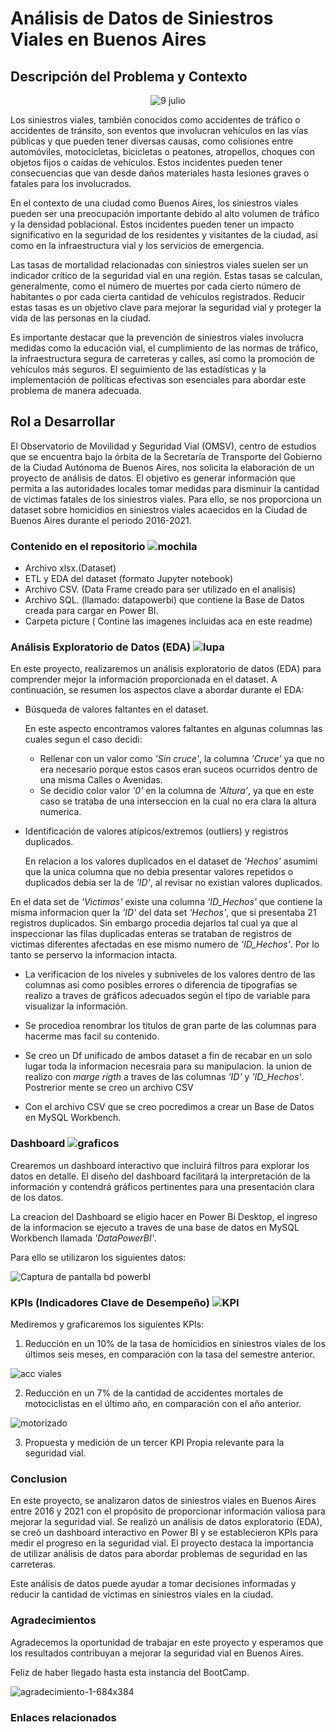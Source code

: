 # Análisis de Datos de Siniestros Viales en Buenos Aires


## Descripción del Problema y Contexto
<p align="center">
  <img src="https://github.com/jcchmd29/ProyectoII_Individual_JC/assets/118317736/840fccfc-f8d2-4fa6-891e-d9b3b2bcb4bc" alt="9 julio">
</p>

Los siniestros viales, también conocidos como accidentes de tráfico o accidentes de tránsito, son eventos que involucran vehículos en las vías públicas y que pueden tener diversas causas, como colisiones entre automóviles, motocicletas, bicicletas o peatones, atropellos, choques con objetos fijos o caídas de vehículos. Estos incidentes pueden tener consecuencias que van desde daños materiales hasta lesiones graves o fatales para los involucrados.

En el contexto de una ciudad como Buenos Aires, los siniestros viales pueden ser una preocupación importante debido al alto volumen de tráfico y la densidad poblacional. Estos incidentes pueden tener un impacto significativo en la seguridad de los residentes y visitantes de la ciudad, así como en la infraestructura vial y los servicios de emergencia.

Las tasas de mortalidad relacionadas con siniestros viales suelen ser un indicador crítico de la seguridad vial en una región. Estas tasas se calculan, generalmente, como el número de muertes por cada cierto número de habitantes o por cada cierta cantidad de vehículos registrados. Reducir estas tasas es un objetivo clave para mejorar la seguridad vial y proteger la vida de las personas en la ciudad.

Es importante destacar que la prevención de siniestros viales involucra medidas como la educación vial, el cumplimiento de las normas de tráfico, la infraestructura segura de carreteras y calles, así como la promoción de vehículos más seguros. El seguimiento de las estadísticas y la implementación de políticas efectivas son esenciales para abordar este problema de manera adecuada.

## Rol a Desarrollar

El Observatorio de Movilidad y Seguridad Vial (OMSV), centro de estudios que se encuentra bajo la órbita de la Secretaría de Transporte del Gobierno de la Ciudad Autónoma de Buenos Aires, nos solicita la elaboración de un proyecto de análisis de datos. El objetivo es generar información que permita a las autoridades locales tomar medidas para disminuir la cantidad de víctimas fatales de los siniestros viales. Para ello, se nos proporciona un dataset sobre homicidios en siniestros viales acaecidos en la Ciudad de Buenos Aires durante el periodo 2016-2021.

### Contenido en el repositorio  ![mochila](https://github.com/jcchmd29/ProyectoII_Individual_JC/assets/118317736/4ccd9f9c-c4d2-45d2-bd8f-6ef55df6c7df)

* Archivo xlsx.(Dataset)
* ETL y EDA del dataset (formato Jupyter notebook)
* Archivo CSV. (Data Frame creado para ser utilizado en el analisis)
* Archivo SQL. (llamado: datapowerbi) que contiene la Base de Datos creada para cargar en Power BI.
* Carpeta picture ( Contine las imagenes incluidas aca en este readme)



### Análisis Exploratorio de Datos (EDA) ![lupa](https://github.com/jcchmd29/ProyectoII_Individual_JC/assets/118317736/9bc74d8f-a127-4442-8c97-283ff480bb9d)



En este proyecto, realizaremos un análisis exploratorio de datos (EDA) para comprender mejor la información proporcionada en el dataset. A continuación, se resumen los aspectos clave a abordar durante el EDA:

- Búsqueda de valores faltantes en el dataset.
	
	En este aspecto encontramos valores faltantes en algunas columnas las cuales segun el caso decidi:
	
	* Rellenar con un valor como *'Sin cruce'*, la columna *'Cruce'* ya que no era necesario porque estos casos 	  eran suceos ocurridos dentro de una misma Calles o Avenidas.
	* Se decidio color valor *'0'* en la columna de *'Altura'*, ya que en este caso se trataba de una 	  	  interseccion en la cual no era clara la altura numerica.


- Identificación de valores atípicos/extremos (outliers) y registros duplicados.

	En relacion a los valores duplicados en el dataset de *'Hechos'* asumimi que la unica columna que no debia presentar valores repetidos o duplicados debia ser la de *'ID'*, al revisar no existian valores duplicados. 

En el data set de *'Victimas'* existe una columna *'ID_Hechos'* que contiene la misma informacion quer la *'ID'* del data set *'Hechos'*, que si presentaba 21 registros duplicados. Sin embargo procedia  dejarlos tal cual ya que al inspeccionar las filas duplicadas enteras se trataban de registros de victimas diferentes afectadas en ese mismo numero de *'ID_Hechos'*. Por lo tanto se perservo la informacion intacta.


- La verificacion de los niveles y subniveles de los valores dentro de las columnas asi como posibles errores o diferencia de tipografias se realizo a traves de gráficos adecuados según el tipo de variable para visualizar la información.

- Se procedioa renombrar los titulos de gran parte de las columnas para hacerme mas facil su contenido.

- Se creo un Df unificado de ambos dataset a fin de recabar en un solo lugar toda la informacion necesraia para su manipulacion. la union de realizo con *marge rigth* a traves de las columnas *'ID'* y *'ID_Hechos'*. Postrerior mente se creo un archivo CSV

- Con el archivo CSV que se creo pocredimos a crear un Base de Datos en MySQL Workbench.
  


### Dashboard  ![graficos](https://github.com/jcchmd29/ProyectoII_Individual_JC/assets/118317736/49bfa7e2-a398-4fb1-9ebc-691c9e56c047)


Crearemos un dashboard interactivo que incluirá filtros para explorar los datos en detalle. El diseño del dashboard facilitará la interpretación de la información y contendrá gráficos pertinentes para una presentación clara de los datos.

La creacion del Dashboard se eligio hacer en Power Bi Desktop, el ingreso de la informacion se ejecuto a traves de una base de datos en MySQL Workbench llamada *'DataPowerBI'*.

Para ello se utilizaron los siguientes datos:
	
![Captura de pantalla bd powerbI](https://github.com/jcchmd29/ProyectoII_Individual_JC/assets/118317736/643d6b86-fd71-4f78-ab98-bbee10161316)




### KPIs (Indicadores Clave de Desempeño)  ![KPI](https://github.com/jcchmd29/ProyectoII_Individual_JC/assets/118317736/6894b625-f636-4fc8-9289-dd1d612da8ec)


Mediremos y graficaremos los siguientes KPIs:

1. Reducción en un 10% de la tasa de homicidios en siniestros viales de los últimos seis meses, en comparación con la tasa del semestre anterior.


![acc viales](https://github.com/jcchmd29/ProyectoII_Individual_JC/assets/118317736/6ec22ac2-5153-42ee-8fdd-9b35559c3c13)

 
2. Reducción en un 7% de la cantidad de accidentes mortales de motociclistas en el último año, en comparación con el año anterior.

![motorizado](https://github.com/jcchmd29/ProyectoII_Individual_JC/assets/118317736/61f68a02-99bf-45a4-abae-948d3bdf4c53)

3. Propuesta y medición de un tercer KPI Propia relevante para la seguridad vial.




### Conclusion

En este proyecto, se analizaron datos de siniestros viales en Buenos Aires entre 2016 y 2021 con el propósito de proporcionar información valiosa para mejorar la seguridad vial. Se realizó un análisis de datos exploratorio (EDA), se creó un dashboard interactivo en Power BI y se establecieron KPIs para medir el progreso en la seguridad vial. El proyecto destaca la importancia de utilizar análisis de datos para abordar problemas de seguridad en las carreteras.

Este análisis de datos puede ayudar a tomar decisiones informadas y reducir la cantidad de víctimas en siniestros viales en la ciudad.

### Agradecimientos

Agradecemos la oportunidad de trabajar en este proyecto y esperamos que los resultados contribuyan a mejorar la seguridad vial en Buenos Aires.

Feliz de haber llegado hasta esta instancia del BootCamp.



![agradecimiento-1-684x384](https://github.com/jcchmd29/ProyectoII_Individual_JC/assets/118317736/3696d156-cf7f-49ec-8846-410bf9fda4a3)

### Enlaces relacionados 


